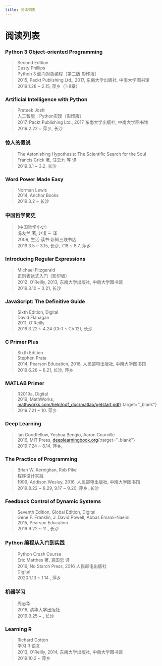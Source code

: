 ```yaml
---
title: 阅读列表
---
```


# 阅读列表

### Python 3 Object-oriented Programming
>Second Edition  
Dusty Phillips  
Python 3 面向对象编程（第二版 影印版）  
2015, Packt Publishing Ltd., 2017, 东南大学出版社, 中南大学图书馆  
2019.1.28 ~ 2.15, 萍乡（1-8章） 

### Artificial Intelligence with Python
>Prateek Joshi   
人工智能：Python实现（影印版）  
2017, Packt Publishing Ltd., 2017 东南大学出版社, 中南大学图书馆  
2019.2.22 ~ 萍乡, 长沙  

### 惊人的假说
>The Astonishing Hypothesis: The Scientific Search for the Soul  
Francis Crick 著, 汪云九 等 译  
2019.3.1 ~ 3.2, 长沙  

### Word Power Made Easy
>Norman Lewis  
2014, Anchor Books  
2019.3.2 ~  长沙  

### 中国哲学简史
>(中国哲学小史)  
冯友兰 著, 赵复三 译  
2009, 生活·读书·新知三联书店  
2019.3.5 ~ 3.15, 长沙, 7.18 ~ 8.7, 萍乡  

### Introducing Regular Expressions
>Michael Fitzgerald  
正则表达式入门（影印版）  
2012, O'Reilly, 2013, 东南大学出版社, 中南大学图书馆  
2019.3.10 ~ 3.21, 长沙  

### JavaScript: The Definitive Guide
>Sixth Edition, Digital  
David Flanagan  
2011, O'Reilly  
2019.3.22 ~ 4.24 (Ch.1 ~ Ch.12), 长沙    

### C Primer Plus
>Sixth Edition  
Stephen Prata  
2014, Pearson Education, 2016, 人民邮电出版社, 中南大学图书馆  
2019.6.28 ~ 8.21, 长沙, 萍乡

### MATLAB Primer
>R2019a, Digital  
2019, MathWorks, [mathworks.com/help/pdf_doc/matlab/getstart.pdf](http://www.mathworks.com/help/pdf_doc/matlab/getstart.pdf){:target="_blank"}  
2019.7.21 ~ 10. 萍乡

### Deep Learning
>Ian Goodfellow, Yoshua Bengio, Aaron Courville  
2016, MIT Press, [deeplearningbook.org](https://www.deeplearningbook.org){:target="_blank"}  
2019.7.24 ~ 8.14, 萍乡, 

### The Practice of Programming
>Brian W. Kernighan, Rob Pike  
程序设计实践  
1999, Addison Wesley, 2016, 人民邮电出版社, 中南大学图书馆  
2019.8.22 ~ 8.29, 9.17 ~ 9.20, 萍乡, 长沙

### Feedback Control of Dynamic Systems
>Seventh Edition, Global Edition, Digital    
Gene F. Franklin, J. David Powell, Abbas Emami-Naeini  
2015, Pearson Education  
2019.9.22 ~ 11., 长沙

### Python 编程从入门到实践
>Python Crash Course  
Eric Matthes 著, 袁国忠 译  
2016, No Starch Press, 2016 人民邮电出版社  
Digital  
2020.1.13 ~ 1.14 , 萍乡

### 机器学习
>周志华  
2016, 清华大学出版社  
2019.9.25 ~  , 长沙

### Learning R
>Richard Cotton  
学习 R 语言  
2013, O'Reilly, 2014, 东南大学出版社, 中南大学图书馆  
2019.10.2 ~  萍乡